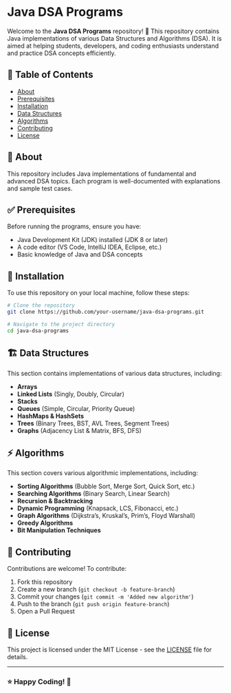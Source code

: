 # Java DSA Programs

Welcome to the **Java DSA Programs** repository! 🚀 This repository contains Java implementations of various Data Structures and Algorithms (DSA). It is aimed at helping students, developers, and coding enthusiasts understand and practice DSA concepts efficiently.

## 📌 Table of Contents

- [About](#about)
- [Prerequisites](#prerequisites)
- [Installation](#installation)
- [Data Structures](#data-structures)
- [Algorithms](#algorithms)
- [Contributing](#contributing)
- [License](#license)

## 📖 About
This repository includes Java implementations of fundamental and advanced DSA topics. Each program is well-documented with explanations and sample test cases.

## ✅ Prerequisites
Before running the programs, ensure you have:
- Java Development Kit (JDK) installed (JDK 8 or later)
- A code editor (VS Code, IntelliJ IDEA, Eclipse, etc.)
- Basic knowledge of Java and DSA concepts

## 🔧 Installation
To use this repository on your local machine, follow these steps:

```sh
# Clone the repository
git clone https://github.com/your-username/java-dsa-programs.git

# Navigate to the project directory
cd java-dsa-programs
```

## 🏗 Data Structures
This section contains implementations of various data structures, including:
- **Arrays**
- **Linked Lists** (Singly, Doubly, Circular)
- **Stacks**
- **Queues** (Simple, Circular, Priority Queue)
- **HashMaps & HashSets**
- **Trees** (Binary Trees, BST, AVL Trees, Segment Trees)
- **Graphs** (Adjacency List & Matrix, BFS, DFS)

## ⚡ Algorithms
This section covers various algorithmic implementations, including:
- **Sorting Algorithms** (Bubble Sort, Merge Sort, Quick Sort, etc.)
- **Searching Algorithms** (Binary Search, Linear Search)
- **Recursion & Backtracking**
- **Dynamic Programming** (Knapsack, LCS, Fibonacci, etc.)
- **Graph Algorithms** (Dijkstra’s, Kruskal’s, Prim’s, Floyd Warshall)
- **Greedy Algorithms**
- **Bit Manipulation Techniques**

## 🤝 Contributing
Contributions are welcome! To contribute:
1. Fork this repository
2. Create a new branch (`git checkout -b feature-branch`)
3. Commit your changes (`git commit -m 'Added new algorithm'`)
4. Push to the branch (`git push origin feature-branch`)
5. Open a Pull Request

## 📜 License
This project is licensed under the MIT License - see the [LICENSE](LICENSE) file for details.

---

### ⭐ Happy Coding! 🚀

